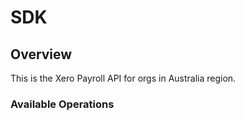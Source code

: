 # SDK

## Overview

This is the Xero Payroll API for orgs in Australia region.

### Available Operations

